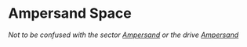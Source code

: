 # Ampersand Space

*Not to be confused with the sector [Ampersand](../sectors/ampersand.md) or the drive [Ampersand](../technology/ampersand_drives.md)*
